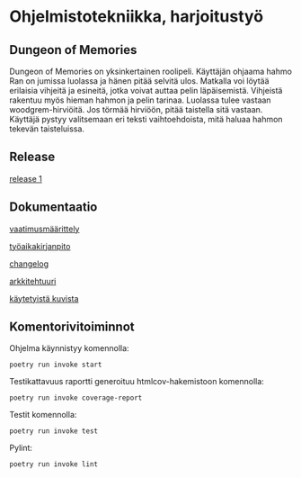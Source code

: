# Ohjelmistotekniikka, harjoitustyö
## Dungeon of Memories
Dungeon of Memories on yksinkertainen roolipeli. Käyttäjän ohjaama hahmo Ran on jumissa luolassa ja hänen pitää selvitä ulos. Matkalla voi löytää erilaisia vihjeitä ja esineitä, jotka voivat auttaa pelin läpäisemistä. Vihjeistä rakentuu myös hieman hahmon ja pelin tarinaa. Luolassa tulee vastaan woodgrem-hirviöitä. Jos törmää hirviöön, pitää taistella sitä vastaan. Käyttäjä pystyy valitsemaan eri teksti vaihtoehdoista, mitä haluaa hahmon tekevän taisteluissa.

## Release
[release 1](https://github.com/emlyy/ot-harjoitustyo/releases/tag/viikko5)

## Dokumentaatio
[vaatimusmäärittely](https://github.com/emlyy/ot-harjoitustyo/blob/master/dokumentaatio/vaatimusmaarittely.md)

[työaikakirjanpito](https://github.com/emlyy/ot-harjoitustyo/blob/master/dokumentaatio/tyoaikakirjanpito.md)

[changelog](https://github.com/emlyy/ot-harjoitustyo/blob/master/dokumentaatio/changelog.md)

[arkkitehtuuri](https://github.com/emlyy/ot-harjoitustyo/blob/master/dokumentaatio/arkkitehtuuri.md)

[käytetyistä kuvista](https://github.com/emlyy/ot-harjoitustyo/blob/master/dokumentaatio/lainatut_kuvat.md)


## Komentorivitoiminnot
Ohjelma käynnistyy komennolla:
```
poetry run invoke start
```
Testikattavuus raportti generoituu htmlcov-hakemistoon komennolla:
```
poetry run invoke coverage-report
```
Testit komennolla:
```
poetry run invoke test
```
Pylint:
```
poetry run invoke lint
```
